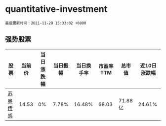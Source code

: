 # quantitative-investment

`最后更新时间：2021-11-29 15:33:02 +0800`

## 强势股票

|股票|当前价|当日涨跌幅|当日振幅|当日换手率|市盈率TTM|总市值|近10日涨跌幅|
|----|----|----|----|----|----|----|----|
|[苏奥传感](https://xueqiu.com/S/SZ300507)|14.53|0%|7.78%|16.48%|68.03|71.88亿|24.61%|
